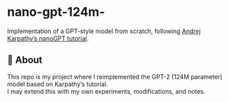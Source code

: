 # nano-gpt-124m-

Implementation of a GPT-style model from scratch, following [Andrej Karpathy’s nanoGPT tutorial](https://github.com/karpathy/build-nanogpt).

## 📌 About
This repo is my project where I reimplemented the GPT-2 (124M parameter) model based on Karpathy’s tutorial.  
I may extend this with my own experiments, modifications, and notes.

